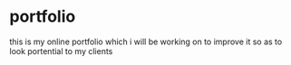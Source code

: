 # portfolio

this is my online portfolio which i will be working on to improve it so as to look portential to my clients
